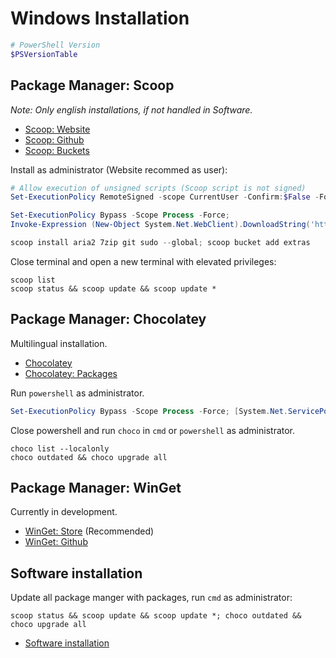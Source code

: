 # Windows Installation

```powershell
# PowerShell Version
$PSVersionTable
```

## Package Manager: Scoop

*Note: Only english installations, if not handled in Software.*

* [Scoop: Website](https://scoop.sh)
* [Scoop: Github](https://github.com/lukesampson/scoop)
* [Scoop: Buckets](https://github.com/lukesampson/scoop#known-application-buckets)

Install as administrator (Website recommed as user):

```powershell
# Allow execution of unsigned scripts (Scoop script is not signed)
Set-ExecutionPolicy RemoteSigned -scope CurrentUser -Confirm:$False -Force

Set-ExecutionPolicy Bypass -Scope Process -Force;
Invoke-Expression (New-Object System.Net.WebClient).DownloadString('https://get.scoop.sh')

scoop install aria2 7zip git sudo --global; scoop bucket add extras
```

Close terminal and open a new terminal with elevated privileges:

```shell
scoop list
scoop status && scoop update && scoop update *
```

## Package Manager: Chocolatey

Multilingual installation.

* [Chocolatey](https://chocolatey.org/)
* [Chocolatey: Packages](https://chocolatey.org/packages)

Run `powershell` as administrator.

```powershell
Set-ExecutionPolicy Bypass -Scope Process -Force; [System.Net.ServicePointManager]::SecurityProtocol = [System.Net.ServicePointManager]::SecurityProtocol -bor 3072; iex ((New-Object System.Net.WebClient).DownloadString('https://chocolatey.org/install.ps1')); choco feature enable -n allowGlobalConfirmation
```

Close powershell and run `choco` in `cmd` or `powershell` as administrator.

```shell
choco list --localonly
choco outdated && choco upgrade all
```

## Package Manager: WinGet

Currently in development.

* [WinGet: Store](https://www.microsoft.com/de-de/p/app-installer/9nblggh4nns1) (Recommended)
* [WinGet: Github](https://github.com/microsoft/winget-cli)

## Software installation

Update all package manger with packages, run `cmd` as administrator:

```shell
scoop status && scoop update && scoop update *; choco outdated && choco upgrade all
```

* [Software installation](../../Software/Software-Installation.md)
